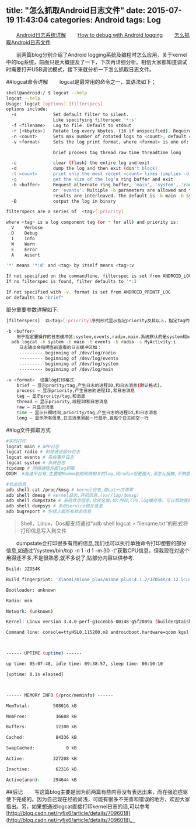 title: "怎么抓取Android日志文件"
date: 2015-07-19 11:43:04
categories: Android
tags: Log
---
　　[Android日志系统详解](http://huaqianlee.github.io/2015/07/18/Android/Android-Logging-system-Android%E6%97%A5%E5%BF%97%E7%B3%BB%E7%BB%9F%E8%AF%A6%E8%A7%A3/)
　　[How to debug with Android logging](http://huaqianlee.github.io/2015/07/18/Android/%E6%80%8E%E4%B9%88%E7%94%A8Android%E6%97%A5%E5%BF%97%E7%B3%BB%E7%BB%9F%E6%9B%B4%E5%A5%BD%E5%9C%B0%E5%8E%BB%E8%B0%83%E8%AF%95-How-to-debug-with-Android-logging/)
　　[怎么抓取Android日志文件](http://huaqianlee.github.io/2015/07/19/Android/%E6%80%8E%E4%B9%88%E6%8A%93%E5%8F%96Android%E6%B5%8B%E8%AF%95%E6%97%A5%E5%BF%97%E6%96%87%E4%BB%B6-How-to-get-android-log-file/)

　　前两篇blog分别介绍了Android logging系统及编程时怎么应用，关于kernel中的log系统，前面只是大概提及了一下，下次再详细分析。相信大家都知道调试时需要打开USB调试模式，接下来就分析一下怎么抓取日志文件。

##logcat命令详解
　　logcat是最常用的命令之一，其语法如下；
<!--more-->
```bash
shell@android:/ $ logcat --help
logcat --help
Usage: logcat [options] [filterspecs]
options include:
  -s              Set default filter to silent.
                  Like specifying filterspec '*:s'
  -f <filename>   Log to file. Default to stdout
  -r [<kbytes>]   Rotate log every kbytes. (16 if unspecified). Requires -f
  -n <count>      Sets max number of rotated logs to <count>, default 4
  -v <format>     Sets the log print format, where <format> is one of:

                  brief process tag thread raw time threadtime long

  -c              clear (flush) the entire log and exit
  -d              dump the log and then exit (don't block)
  -t <count>      print only the most recent <count> lines (implies -d)
  -g              get the size of the log's ring buffer and exit
  -b <buffer>     Request alternate ring buffer, 'main', 'system', 'radio'
                  or 'events'. Multiple -b parameters are allowed and the
                  results are interleaved. The default is -b main -b system.
  -B              output the log in binary

filterspecs are a series of  <tag>[:priority]

where <tag> is a log component tag (or * for all) and priority is:
  V    Verbose
  D    Debug
  I    Info
  W    Warn
  E    Error
  A    Assert 

'*' means '*:d' and <tag> by itself means <tag>:v

If not specified on the commandline, filterspec is set from ANDROID_LOG_TAGS.
If no filterspec is found, filter defaults to '*:I'

If not specified with -v, format is set from ANDROID_PRINTF_LOG
or defaults to "brief"
```

部分重要参数详解如下:
```bash
[filterspecs]  以<tag>[:priority]序列形式显示指定priority及其以上，指定tag的日志，未指定tag的部分则按默认输出日志

-b <buffer>
    用于指定要操作的日志缓冲区:system,events,radio,main.系统默认的是system和main 。该选项可以出现多次，以指定多个日志缓冲区。例:
  adb logcat -b system -b main -b events -b radio -s MyActivity:i
     日志输出会指明当前查看的日志缓冲区如：
     --------- beginning of /dev/log/radio
     --------- beginning of /dev/log/events
     --------- beginning of /dev/log/system
     --------- beginning of /dev/log/main

-v <format>  设置log打印格式
    brief — 显示prority/tag,产生日志的进程ID,和日志消息(默认格式)。
    process — 显示priority,产生日志的进程ID,和日志消息
    tag — 显示prority/tag,和消息
    thread — 显示priority,线程ID和日志消息
    raw — 只显示消息
    time — 显示日期时间,priority/tag,产生日志的进程Id,和日志消息
    long — 显示所有信息,日志消息另起一行显示,且每个日志间空一行
```

##log文件抓取方式
```bash
#实时打印
logcat main # APP日志
logcat radio # 射频通话部分日志
logcat events # 系统事件日志
logcat system # 系统日志
tcpdump # 网络通信方面log抓取
QXDM  #高通平台有,主要是Modem射频网络相关的log,同radio但更强大,没怎么接触,不熟悉

#状态信息
adb shell cat /proc/kmsg # kernel日志,每cat一次清零
adb shell dmesg # kernel日志,开机信息.(var/log/demsg)
adb shell dumpstate # 系统状态信息,比较全面,如:内存,CPU,log缓存等。可以帮助我们确定是否有内存耗光之类的问题
adb shell dumpsys # 系统service相关信息
adb bugreport # 包括上面所有状态信息
```
>Shell，Linux，Dos都支持通过“adb shell logcat > filename.txt”的形式将打印信息写入到文件　

　　dumpstate会打印很多有用的信息,我们也可以执行单独命令打印想要的部分信息,如通过“/system/bin/top -n 1 -d 1 -m 30 -t”获取CPU信息，但我现在对这个用得还不多,不是很熟悉,就不多说了,贴部分内容以供参考.
```bash　
Build: JZO54K

Build fingerprint: 'Xiaomi/mione_plus/mione_plus:4.1.2/JZO54K/4.12.5:user/release-keys'

Bootloader: unknown

Radio: msm

Network: (unknown)

Kernel: Linux version 3.4.0-perf-g1ccebb5-00148-g5f2009a (builder@taishan) (gcc version 4.6.x-google 20120106 (prerelease) (GCC) ) #1 SMP PREEMPT Fri Dec 27 16:52:36 CST 2013

Command line: console=ttyHSL0,115200,n8 androidboot.hardware=qcom kgsl.mmutype=gpummu vmalloc=400M androidboot.emmc=true androidboot.serialno=d02b34a3 syspart=system1 androidboot.baseband=msm



------ UPTIME (uptime) ------

up time: 05:07:48, idle time: 09:38:57, sleep time: 00:10:10

[uptime: 0.1s elapsed]



------ MEMORY INFO (/proc/meminfo) ------

MemTotal:         508016 kB

MemFree:           36688 kB

Buffers:           12100 kB

Cached:            84336 kB

SwapCached:            0 kB

Active:           327208 kB

Inactive:          62316 kB

Active(anon):     294644 kB
```

##后记
　　写这篇blog主要是因为前两篇有些内容没有表达出来，而在强迫症驱使下完成的。因为自己现在经验尚浅，可能有很多不完善和错误的地方，欢迎大家指出。另，如果想通过logcat直接打印kernel日志的话,可以参考[http://blog.csdn.net/ryfjx6/article/details/7096018](http://blog.csdn.net/ryfjx6/article/details/7096018)。